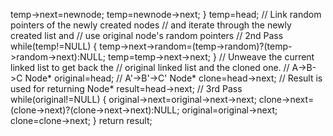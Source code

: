 temp->next=newnode;
temp=newnode->next;
}
temp=head;
// Link random pointers of the newly created nodes
// and iterate through the newly created list and
// use original node's random pointers
// 2nd Pass
while(temp!=NULL)
{
temp->next->random=(temp->random)?(temp->random->next):NULL;
temp=temp->next->next;
}
// Unweave the current linked list to get back the
// original linked list and the cloned one.
// A->B->C
Node* original=head;
// A'->B'->C'
Node* clone=head->next;
// Result is used for returning
Node* result=head->next;
// 3rd Pass
while(original!=NULL)
{
original->next=original->next->next;
clone->next= (clone->next)?(clone->next->next):NULL;
original=original->next;
clone=clone->next;
}
return result;